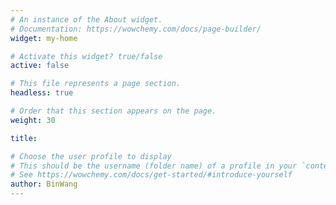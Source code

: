 ```yaml
---
# An instance of the About widget.
# Documentation: https://wowchemy.com/docs/page-builder/
widget: my-home

# Activate this widget? true/false
active: false

# This file represents a page section.
headless: true

# Order that this section appears on the page.
weight: 30

title:

# Choose the user profile to display
# This should be the username (folder name) of a profile in your `content/authors/` folder.
# See https://wowchemy.com/docs/get-started/#introduce-yourself
author: BinWang
---
```



